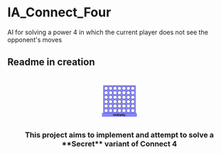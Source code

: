 # IA_Connect_Four
AI for solving a power 4 in which the current player does not see the opponent's moves

## Readme in creation

<br />
<div align="center">
  <a href="https://github.com/robin-mat/IA_Connect_Four">
    <img src="src/resources/drawing.gif" alt="Logo" width="80" height="80">
  </a>

  <h3 align="center">This project aims to implement and attempt to solve a **Secret** variant of Connect 4</h3>
</div>
